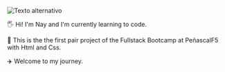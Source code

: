![Texto alternativo](https://i.pinimg.com/originals/73/20/36/7320364da14e8882255263b8c72477b0.gif)

🖐️ Hi! I'm Nay and I'm currently learning to code.

🚀 This is the the first pair project of the Fullstack Bootcamp at PeñascalF5 with Html and Css.

✈️ Welcome to my journey.
